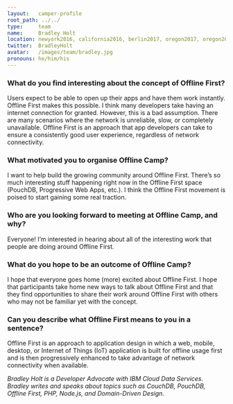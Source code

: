 ```yaml
---
layout:   camper-profile
root_path: ../../
type:     team
name:     Bradley Holt
location: newyork2016, california2016, berlin2017, oregon2017, oregon2019
twitter:  BradleyHolt
avatar:   /images/team/bradley.jpg
pronouns: he/him/his
---
```


### What do you find interesting about the concept of Offline First?

Users expect to be able to open up their apps and have them work instantly. Offline First makes this possible. I think many developers take having an internet connection for granted. However, this is a bad assumption. There are many scenarios where the network is unreliable, slow, or completely unavailable. Offline First is an approach that app developers can take to ensure a consistently good user experience, regardless of network connectivity.

### What motivated you to organise Offline Camp?

I want to help build the growing community around Offline First. There’s so much interesting stuff happening right now in the Offline First space (PouchDB, Progressive Web Apps, etc.). I think the Offline First movement is poised to start gaining some real traction.

### Who are you looking forward to meeting at Offline Camp, and why?

Everyone! I’m interested in hearing about all of the interesting work that people are doing around Offline First.

### What do you hope to be an outcome of Offline Camp?

I hope that everyone goes home (more) excited about Offline First. I hope that participants take home new ways to talk about Offline First and that they find opportunities to share their work around Offline First with others who may not be familiar yet with the concept.

### Can you describe what Offline First means to you in a sentence?

Offline First is an approach to application design in which a web, mobile, desktop, or Internet of Things (IoT) application is built for offline usage first and is then progressively enhanced to take advantage of network connectivity when available.

_Bradley Holt is a Developer Advocate with IBM Cloud Data Services. Bradley writes and speaks about topics such as CouchDB, PouchDB, Offline First, PHP, Node.js, and Domain-Driven Design._

